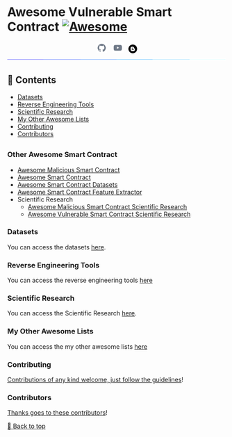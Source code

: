 # Awesome Vulnerable Smart Contract [![Awesome](https://awesome.re/badge.svg)](https://awesome.re)
<p align="center">
    <a href="https://github.com/cybersecurity-dev/"><img height="25" src="https://github.com/cybersecurity-dev/cybersecurity-dev/blob/main/assets/github.svg" alt="GitHub"></a>
    &nbsp;
    <a href="https://www.youtube.com/@CyberThreatDefence"><img height="25" src="https://github.com/cybersecurity-dev/cybersecurity-dev/blob/main/assets/youtube.svg" alt="YouTube"></a>
    &nbsp;
    <a href="https://cyberthreatdefence.com/my_awesome_lists"><img height="20" src="https://github.com/cybersecurity-dev/cybersecurity-dev/blob/main/assets/blog.svg" alt="My Awesome Lists"></a>
    <img src="https://github.com/cybersecurity-dev/cybersecurity-dev/blob/main/assets/bar.gif">
</p>

## 📖 Contents
- [Datasets](#datasets)
- [Reverse Engineering Tools](#reverse-engineering-tools)
- [Scientific Research](#scientific-research)
- [My Other Awesome Lists](#my-other-awesome-lists)
- [Contributing](#contributing)
- [Contributors](#contributors)


##

### Other Awesome Smart Contract
- [Awesome Malicious Smart Contract](https://github.com/cybersecurity-dev/awesome-malicious-smart-contract)
- [Awesome Smart Contract](https://github.com/cybersecurity-dev/awesome-smart-contract)
- [Awesome Smart Contract Datasets](https://github.com/cybersecurity-dev/awesome-smartcontract-datasets)
- [Awesome Smart Contract Feature Extractor](https://github.com/cybersecurity-dev/awesome-smartcontract-feature-extractor)
- Scientific Research
    - [Awesome Malicious Smart Contract Scientific Research](https://github.com/cybersecurity-dev/awesome-malicious-smart-contract-scientific-research)
    - [Awesome Vulnerable Smart Contract Scientific Research](https://github.com/cybersecurity-dev/awesome-vulnerable-smart-contract-scientific-research)

### Datasets
You can access the datasets [here](https://github.com/cybersecurity-dev/awesome-smartcontract-datasets?tab=readme-ov-file#vulnerability-based-dataset).

### Reverse Engineering Tools
You can access the reverse engineering tools [here](https://github.com/cybersecurity-dev/awesome-smart-contract/tree/main?tab=readme-ov-file#reverse-engineering-tools)

### Scientific Research
You can access the Scientific Research [here](https://github.com/cybersecurity-dev/awesome-vulnerable-smart-contract-scientific-research).

### My Other Awesome Lists
You can access the my other awesome lists [here](https://cyberthreatdefence.com/my_awesome_lists)

### Contributing

[Contributions of any kind welcome, just follow the guidelines](contributing.md)!

### Contributors

[Thanks goes to these contributors](https://github.com/cybersecurity-dev/awesome-vulnerable-smart-contract/graphs/contributors)!

[🔼 Back to top](#awesome-vulnerable-smart-contract-)
